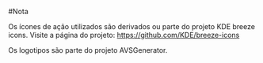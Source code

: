 #Nota

Os ícones de ação utilizados são derivados ou parte do projeto KDE breeze icons.
Visite a página do projeto: https://github.com/KDE/breeze-icons

Os logotipos são parte do projeto AVSGenerator.
